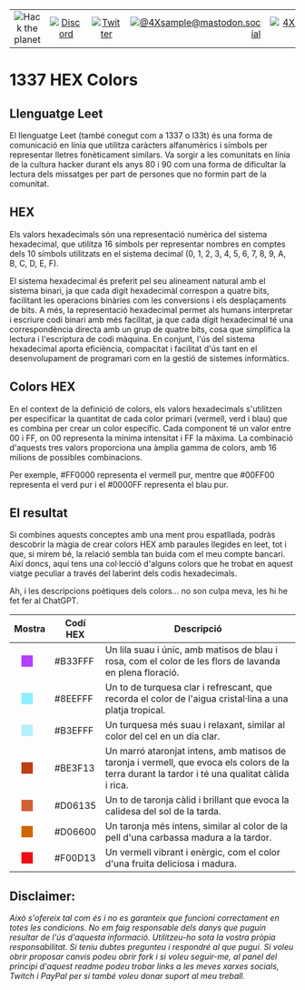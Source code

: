 |               |               |               |               |               |               |
|:-------------:|:-------------:|:-------------:|-------------:|-------------:|-------------:|
| ![Hack the planet](https://img.shields.io/badge/Hack-The%20Planet-orange) | [![Discord](https://img.shields.io/discord/667340023829626920?logo=discord)](https://discord.gg/ahVq54p) | [![Twitter](https://img.shields.io/twitter/follow/4xsample?style=social&logo=twitter)](https://twitter.com/4xsample/follow?screen_name=shields_io) | [![@4Xsample@mastodon.social](https://img.shields.io/badge/Mastodon-@4Xsample-blueviolet?style=for-the-badge&logo=mastodon)](https://mastodon.social/@4Xsample) | [![4Xsample](https://img.shields.io/badge/Twitch-4Xsample-6441A4?style=for-the-badge&logo=twitch)](https://twitch.tv/4Xsample) | [![PayPal](https://img.shields.io/badge/PayPal-00457C?style=for-the-badge&logo=paypal&logoColor=white)](https://www.paypal.com/donate/?hosted_button_id=EFVMSRHVBNJP4) |

# 1337 HEX Colors

## Llenguatge Leet
El llenguatge Leet (també conegut com a 1337 o l33t) és una forma de comunicació en línia que utilitza caràcters alfanumèrics i símbols per representar lletres fonèticament similars. Va sorgir a les comunitats en línia de la cultura hacker durant els anys 80 i 90 com una forma de dificultar la lectura dels missatges per part de persones que no formin part de la comunitat.

## HEX
Els valors hexadecimals són una representació numèrica del sistema hexadecimal, que utilitza 16 símbols per representar nombres en comptes dels 10 símbols utilitzats en el sistema decimal (0, 1, 2, 3, 4, 5, 6, 7, 8, 9, A, B, C, D, E, F). 

El sistema hexadecimal és preferit pel seu alineament natural amb el sistema binari, ja que cada dígit hexadecimàl correspon a quatre bits, facilitant les operacions binàries com les conversions i els desplaçaments de bits. A més, la representació hexadecimal permet als humans interpretar i escriure codi binari amb més facilitat, ja que cada dígit hexadecimal té una correspondència directa amb un grup de quatre bits, cosa que simplifica la lectura i l'escriptura de codi màquina. En conjunt, l'ús del sistema hexadecimal aporta eficiència, compacitat i facilitat d'ús tant en el desenvolupament de programari com en la gestió de sistemes informàtics.

## Colors HEX
En el context de la definició de colors, els valors hexadecimals s'utilitzen per especificar la quantitat de cada color primari (vermell, verd i blau) que es combina per crear un color específic.
Cada component té un valor entre 00 i FF, on 00 representa la mínima intensitat i FF la màxima. La combinació d'aquests tres valors proporciona una àmplia gamma de colors, amb 16 milions de possibles combinacions. 

Per exemple, #FF0000 representa el vermell pur, mentre que #00FF00 representa el verd pur i el #0000FF representa el blau pur.

## El resultat
Si combines aquests conceptes amb una ment prou espatllada, podràs descobrir la màgia de crear colors HEX amb paraules llegides en leet, tot i que, si mirem bé, la relació sembla tan buida com el meu compte bancari. Així doncs, aquí tens una col·lecció d'alguns colors que he trobat en aquest viatge peculiar a través del laberint dels codis hexadecimals.

Ah, i les descripcions poètiques dels colors... no son culpa meva, les hi he fet fer al ChatGPT.

| Mostra | Codí HEX | Descripció |
|--------|---------------|--------------------------------------------------------------------------------------------------------------|
| <center><div style="background-color: #B33FFF; width: 20px; height: 20px; display: inline-block; margin-right: 10px;"></div></center> | #B33FFF | Un lila suau i únic, amb matisos de blau i rosa, com el color de les flors de lavanda en plena floració.    |
| <center><div style="background-color: #8EEFFF; width: 20px; height: 20px; display: inline-block; margin-right: 10px;"></div></center> | #8EEFFF | Un to de turquesa clar i refrescant, que recorda el color de l'aigua cristal·lina a una platja tropical.    |
| <center><div style="background-color: #B3EFFF; width: 20px; height: 20px; display: inline-block; margin-right: 10px;"></div></center> | #B3EFFF | Un turquesa més suau i relaxant, similar al color del cel en un dia clar.                                   |
| <center><div style="background-color: #BE3F13; width: 20px; height: 20px; display: inline-block; margin-right: 10px;"></div></center> | #BE3F13 | Un marró ataronjat intens, amb matisos de taronja i vermell, que evoca els colors de la terra durant la tardor i té una qualitat càlida i rica. |
| <center><div style="background-color: #D06135; width: 20px; height: 20px; display: inline-block; margin-right: 10px;"></div></center> | #D06135 | Un to de taronja càlid i brillant que evoca la calidesa del sol de la tarda.                                 |
| <center><div style="background-color: #D06600; width: 20px; height: 20px; display: inline-block; margin-right: 10px;"></div></center> | #D06600 | Un taronja més intens, similar al color de la pell d'una carbassa madura a la tardor.                       |
| <center><div style="background-color: #F00D13; width: 20px; height: 20px; display: inline-block; margin-right: 10px;"></div></center> | #F00D13 | Un vermell vibrant i enèrgic, com el color d'una fruita deliciosa i madura.                                 |


## Disclaimer: 
*Això s'ofereix tal com és i no es garanteix que funcioni correctament en totes les condicions. No em faig responsable dels danys que puguin resultar de l'ús d'aquesta informació. Utilitzeu-ho sota la vostra pròpia responsabilitat. Si teniu dubtes pregunteu i respondré al que pugui. Si voleu obrir proposar canvis podeu obrir fork i si voleu seguir-me, al panel del principi d'aquest readme podeu trobar links a les meves xarxes socials, Twitch i PayPal per si també voleu donar suport al meu treball.*